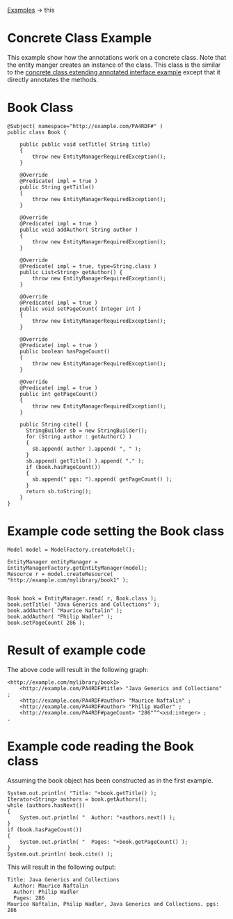  [Examples](./index.html) -> this
 
Concrete Class Example
==========

This example show how the annotations work on a concrete class.  Note that the entity manger creates an
instance of the class.  This class is the similar to the [concrete class extending annotated interface 
example](./concreteClass.html) except that it directly annotates the methods.

Book Class
==========

	@Subject( namespace="http://example.com/PA4RDF#" )
    public class Book {
    
		public public void setTitle( String title)
		{
			throw new EntityManagerRequiredException();
		}
	    
	    @Override
		@Predicate( impl = true )
		public String getTitle()
		{
			throw new EntityManagerRequiredException();
		}
	    
	    @Override
		@Predicate( impl = true )
	    public void addAuthor( String author )
		{
			throw new EntityManagerRequiredException();
		}
	    
	    @Override
		@Predicate( impl = true, type=String.class )
	    public List<String> getAuthor()	{
			throw new EntityManagerRequiredException();
		}
	    
	    @Override
		@Predicate( impl = true )
	    public void setPageCount( Integer int )
	    {
			throw new EntityManagerRequiredException();
		}
	    
	    @Override
		@Predicate( impl = true )  
	    public boolean hasPageCount()
	    {
			throw new EntityManagerRequiredException();
		}
	    
	    @Override
		@Predicate( impl = true )   
	    public int getPageCount()
		{
			throw new EntityManagerRequiredException();
		}
	    
	    public String cite() {
	      StringBuilder sb = new StringBuilder();
	      for (String author : getAuthor() )
	      {
	      	sb.append( author ).append( ", " );
	      }
	      sb.append( getTitle() ).append( "." );
	      if (book.hasPageCount())
	      {
	        sb.append(" pgs: ").append( getPageCount() );
	      }
	      return sb.toString();
	    }
    }

Example code setting the Book class
===================================

    Model model = ModelFactory.createModel();

    EntityManager entityManager = EntityManagerFactory.getEntityManager(model);
    Resource r = model.createResource( "http://example.com/mylibrary/book1" );


    Book book = EntityManager.read( r, Book.class );
    book.setTitle( "Java Generics and Collections" );
    book.addAuthor( "Maurice Naftalin" );
    book.addAuthor( "Philip Wadler" );
    book.setPageCount( 286 );


Result of example code
======================

The above code will result in the following graph:

    <http://example.com/mylibrary/book1> 
        <http://example.com/PA4RDF#title> "Java Generics and Collections" ;
        <http://example.com/PA4RDF#author> "Maurice Naftalin" ;
        <http://example.com/PA4RDF#author> "Philip Wadler" ;
        <http://example.com/PA4RDF#pageCount> "286"^^<xsd:integer> ;
    .

Example code reading the Book class
===================================

Assuming the book object has been constructed as in the first example.

    System.out.println( "Title: "+book.getTitle() );
    Iterator<String> authors = book.getAuthors();
    while (authors.hasNext())
    {
        System.out.println( "  Author: "+authors.next() );
    }
    if (book.hasPageCount())
    {
        System.out.println( "  Pages: "+book.getPageCount() );
    }
    System.out.println( book.cite() );
 
This will result in the following output:

    Title: Java Generics and Collections
      Author: Maurice Naftalin
      Author: Philip Wadler
      Pages: 286      
    Maurice Naftalin, Philip Wadler, Java Generics and Collections. pgs: 286
